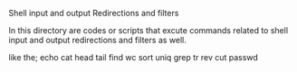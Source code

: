 Shell input and output Redirections and filters

In this directory are codes or scripts that excute commands related to shell input and output redirections and filters as well.

like the;
echo
cat
head
tail
find
wc
sort
uniq
grep
tr
rev
cut
passwd
 
